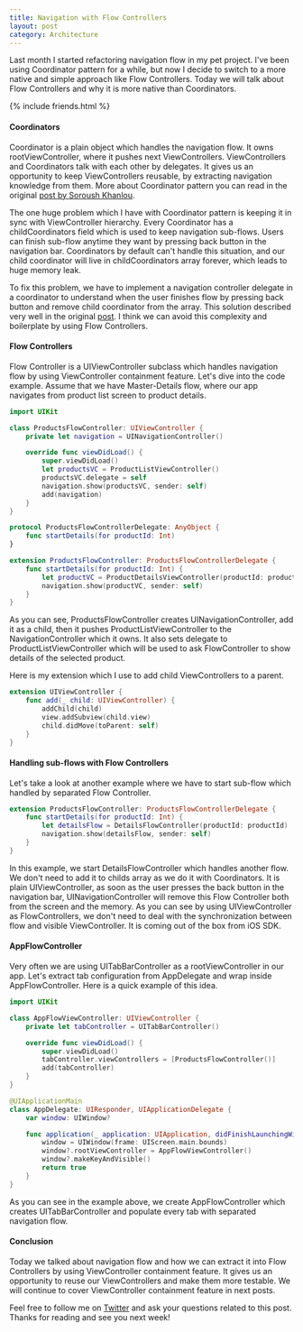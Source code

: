 ```yaml
---
title: Navigation with Flow Controllers
layout: post
category: Architecture
---
```


Last month I started refactoring navigation flow in my pet project. I've been using Coordinator pattern for a while, but now I decide to switch to a more native and simple approach like Flow Controllers. Today we will talk about Flow Controllers and why it is more native than Coordinators.

{% include friends.html %}

#### Coordinators
Coordinator is a plain object which handles the navigation flow. It owns rootViewController, where it pushes next ViewControllers. ViewControllers and Coordinators talk with each other by delegates. It gives us an opportunity to keep ViewControllers reusable, by extracting navigation knowledge from them. More about Coordinator pattern you can read in the original [post by Soroush Khanlou](http://khanlou.com/2015/01/the-coordinator/).

The one huge problem which I have with Coordinator pattern is keeping it in sync with ViewController hierarchy. Every Coordinator has a childCoordinators field which is used to keep navigation sub-flows. Users can finish sub-flow anytime they want by pressing back button in the navigation bar. Coordinators by default can't handle this situation, and our child coordinator will live in childCoordinators array forever, which leads to huge memory leak. 

To fix this problem, we have to implement a navigation controller delegate in a coordinator to understand when the user finishes flow by pressing back button and remove child coordinator from the array. This solution described very well in the original [post](http://khanlou.com/2017/05/back-buttons-and-coordinators/). I think we can avoid this complexity and boilerplate by using Flow Controllers.

#### Flow Controllers
Flow Controller is a UIViewController subclass which handles navigation flow by using ViewController containment feature. Let's dive into the code example. Assume that we have Master-Details flow, where our app navigates from product list screen to product details.

```swift
import UIKit

class ProductsFlowController: UIViewController {
    private let navigation = UINavigationController()

    override func viewDidLoad() {
        super.viewDidLoad()
        let productsVC = ProductListViewController()
        productsVC.delegate = self
        navigation.show(productsVC, sender: self)
        add(navigation)
    }
}

protocol ProductsFlowControllerDelegate: AnyObject {
    func startDetails(for productId: Int)
}

extension ProductsFlowController: ProductsFlowControllerDelegate {
    func startDetails(for productId: Int) {
        let productVC = ProductDetailsViewController(productId: productId)
        navigation.show(productVC, sender: self)
    }
}
```

As you can see, ProductsFlowController creates UINavigationController, add it as a child, then it pushes ProductListViewController to the NavigationController which it owns. It also sets delegate to ProductListViewController which will be used to ask FlowController to show details of the selected product.

Here is my extension which I use to add child ViewControllers to a parent.
```swift 
extension UIViewController {
    func add(_ child: UIViewController) {
        addChild(child)
        view.addSubview(child.view)
        child.didMove(toParent: self)
    }
}
```

#### Handling sub-flows with Flow Controllers
Let's take a look at another example where we have to start sub-flow which handled by separated Flow Controller.

```swift
extension ProductsFlowController: ProductsFlowControllerDelegate {
    func startDetails(for productId: Int) {
        let detailsFlow = DetailsFlowController(productId: productId)
        navigation.show(detailsFlow, sender: self)
    }
}
```

In this example, we start DetailsFlowController which handles another flow. We don't need to add it to childs array as we do it with Coordinators. It is plain UIViewController, as soon as the user presses the back button in the navigation bar, UINavigationController will remove this Flow Controller both from the screen and the memory. As you can see by using UIViewController as FlowControllers, we don't need to deal with the synchronization between flow and visible ViewController. It is coming out of the box from iOS SDK.

#### AppFlowController
Very often we are using UITabBarController as a rootViewController in our app. Let's extract tab configuration from AppDelegate and wrap inside AppFlowController. Here is a quick example of this idea.

```swift
import UIKit

class AppFlowViewController: UIViewController {
    private let tabController = UITabBarController()

    override func viewDidLoad() {
        super.viewDidLoad()
        tabController.viewControllers = [ProductsFlowController()]
        add(tabController)
    }
}

@UIApplicationMain
class AppDelegate: UIResponder, UIApplicationDelegate {
    var window: UIWindow?

    func application(_ application: UIApplication, didFinishLaunchingWithOptions launchOptions: [UIApplication.LaunchOptionsKey: Any]?) -> Bool {
        window = UIWindow(frame: UIScreen.main.bounds)
        window?.rootViewController = AppFlowViewController()
        window?.makeKeyAndVisible()
        return true
    }
}
```

As you can see in the example above, we create AppFlowController which creates UITabBarController and populate every tab with separated navigation flow.

#### Conclusion
Today we talked about navigation flow and how we can extract it into Flow Controllers by using ViewController containment feature. It gives us an opportunity to reuse our ViewControllers and make them more testable. We will continue to cover ViewController containment feature in next posts.

Feel free to follow me on [Twitter](https://twitter.com/mecid) and ask your questions related to this post. Thanks for reading and see you next week!